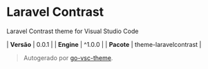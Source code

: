 # Laravel Contrast

Laravel Contrast theme for Visual Studio Code

| **Versão** | 0.0.1 |
| **Engine** | ^1.0.0 |
| **Pacote** | theme-laravelcontrast |

> Autogerado por [go-vsc-theme](https://github.com/natalbu/go-vsc-theme).
